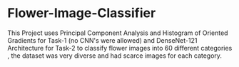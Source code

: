 # Flower-Image-Classifier
This Project uses Principal Component Analysis and Histogram of Oriented Gradients for Task-1 (no CNN's were allowed) and DenseNet-121 Architecture for Task-2 to classify flower images into 60 different categories , the dataset was very diverse and had scarce images for each category.
